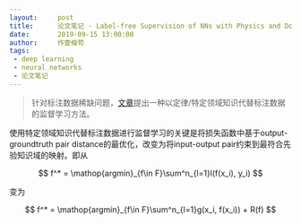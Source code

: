 ```yaml
---
layout:     post
title:      论文笔记 - Label-free Supervision of NNs with Physics and Domain Knowledge
date:       2019-09-15 13:00:00
author:     作壹條苟
tags:
 - deep learning
 - neural networks
 - 论文笔记
---
```


> 针对标注数据稀缺问题，[文章](https://www.aaai.org/Conferences/AAAI/2017/PreliminaryPapers/12-Stewart-14967.pdf)提出一种以定律/特定领域知识代替标注数据的监督学习方法。


使用特定领域知识代替标注数据进行监督学习的关键是将损失函数中基于output-groundtruth pair distance的最优化，改变为将input-output pair约束到最符合先验知识域的映射。即从

$$
f^* = \mathop{argmin}_{f\in F}\sum^n_{l=1}l(f(x_i), y_i) 
$$

变为

$$
f^* = \mathop{argmin}_{f\in F}\sum^n_{l=1}g(x_i, f(x_i)) + R(f)
$$

